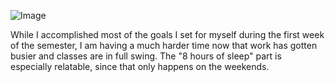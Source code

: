 ![Image](https://static1.thetalkoimages.com/wordpress/wp-content/uploads/2020/01/Semester-Goals...-Cancelled.jpg?q=50&fit=crop&w=740&h=738&dpr=1.5)

While I accomplished most of the goals I set for myself during the first week of the semester, I am having a much harder time now that work has gotten
busier and classes are in full swing. The "8 hours of sleep" part is especially relatable, since that only happens on the weekends.
